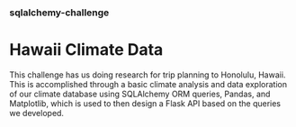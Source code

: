 ### sqlalchemy-challenge
# Hawaii Climate Data
This challenge has us doing research for trip planning to Honolulu, Hawaii. This is accomplished through a basic climate analysis and data exploration of our climate database using SQLAlchemy ORM queries, Pandas, and Matplotlib, which is used to then design a Flask API based on the queries we developed.
